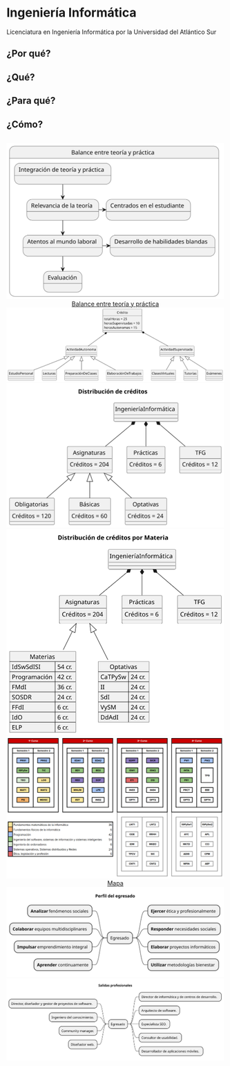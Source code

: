 # Ingeniería Informática

Licenciatura en Ingeniería Informática por la Universidad del Atlántico Sur

## ¿Por qué?

## ¿Qué?

## ¿Para qué?

## ¿Cómo?

<div align=center>

||
|:-:|
![](/images/modelosUML/modelosUML/balanceTeoriaPractica.svg)
[Balance entre teoría y práctica](balanceTeoriaPractica.md)
![](/images/modelosUML/modelosUML/credito.svg)
![](/images/modelosUML/modelosUML/distribucionCreditos.svg)
![](/images/modelosUML/modelosUML/distribucionCreditosMateria.svg)
![](/images/mapaGrado.png)
[Mapa](https://docs.google.com/spreadsheets/d/1osn9y5DTUTeV8cSOvI-XKq8MxikqdHtkvrbS0h73GR4/edit?usp=sharing)
![](/images/modelosUML/modelosUML/perfilEgresado.svg)
![](/images/modelosUML/modelosUML/salidasProfesionales.svg)

</div>